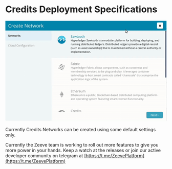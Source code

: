 # Credits Deployment Specifications

![](./images/network-creation-credits.gif)

Currently Credits Networks can be created using some default settings only.

Currently the Zeeve team is working to roll out more features to give you more power in your hands. Keep a watch at the releases or join our active developer community on telegram at [https://t.me/ZeevePlatform](https://t.me/ZeevePlatform)